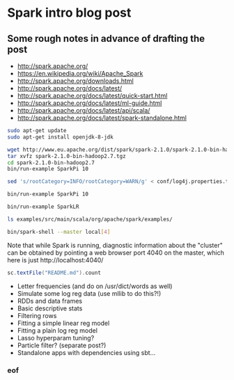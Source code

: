 # Spark intro blog post

## Some rough notes in advance of drafting the post

* http://spark.apache.org/
* https://en.wikipedia.org/wiki/Apache_Spark
* http://spark.apache.org/downloads.html
* http://spark.apache.org/docs/latest/
* http://spark.apache.org/docs/latest/quick-start.html
* http://spark.apache.org/docs/latest/ml-guide.html
* http://spark.apache.org/docs/latest/api/scala/
* http://spark.apache.org/docs/latest/spark-standalone.html


```bash
sudo apt-get update
sudo apt-get install openjdk-8-jdk

wget http://www.eu.apache.org/dist/spark/spark-2.1.0/spark-2.1.0-bin-hadoop2.7.tgz
tar xvfz spark-2.1.0-bin-hadoop2.7.tgz 
cd spark-2.1.0-bin-hadoop2.7
bin/run-example SparkPi 10

sed 's/rootCategory=INFO/rootCategory=WARN/g' < conf/log4j.properties.template > conf/log4j.properties

bin/run-example SparkPi 10

bin/run-example SparkLR

ls examples/src/main/scala/org/apache/spark/examples/

bin/spark-shell --master local[4]
```

Note that while Spark is running, diagnostic information about the "cluster" can be obtained by pointing a web browser port 4040 on the master, which here is just http://localhost:4040/


```scala
sc.textFile("README.md").count


```

* Letter frequencies (and do on /usr/dict/words as well)
* Simulate some log reg data (use mllib to do this?!)
* RDDs and data frames
* Basic descriptive stats
* Filtering rows
* Fitting a simple linear reg model
* Fitting a plain log reg model
* Lasso hyperparam tuning?
* Particle filter? (separate post?)
* Standalone apps with dependencies using sbt...






### eof


